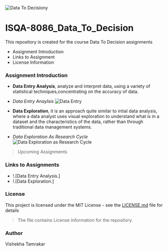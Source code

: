 ![Data To Decisiony](https://machinepulse.files.wordpress.com/2014/11/predictive-analytics-in-renewable-technologies-picture.jpg) 
# ISQA-8086_Data_To_Decision
This repository is created for the course Data To Decision assignments

* Assignment Introduction
* Links to Assignment
* License Information

### Assignment Introduction

* **Data Entry Analysis**, analyze and interpret data, using a variety of statistical techniques,concentrating on the accuracy of data.

* _Data Entry Anaylsis_
![Data Entry](https://www.apoyocorp.com/assets/img/Data-Entry-Services.jpg) 

* **Data Exploration**, it is an approach quite similar to intial data analysis, where a data analyst uses visual exploration to understand what is in a dataset and the characteristics of the data, rather than through traditional data management systems.

* _Data Exploration As Research Cycle_
![Data Exploration as Research Cycle](https://www.interana.com/hubfs/Imported_Blog_Media/data-explore-cycle-4.png)

>Upcoming Assignments

### Links to Assignments
* !.[Data Entry Analysis.]
* !.[Data Exploration.]

### License

This project is licensed under the MIT License - see the [LICENSE.md](https://github.com/Vishekha/ISQA-8086_Readme_Vishekha/blob/master/LICENSE) file for details 
> The file contains License information for the repository.

### Author

Vishekha Tamrakar
